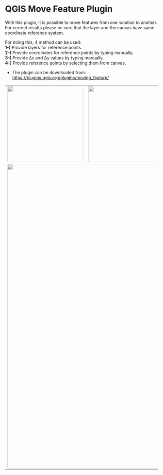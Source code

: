 # QGIS Move Feature Plugin

With this plugin, it is possible to move features from one location to another. For correct results please be sure that the layer and the canvas have same coordinate reference system.

For doing this, 4 method can be used:<br/>
**1-)** Provide layers for reference points.<br/>
**2-)** Provide coordinates for reference points by typing manually.<br/>
**3-)** Provide Δx and Δy values by typing manually.<br/>
**4-)** Provide reference points by selecting them from canvas.<br/>

* The plugin can be downloaded from: <a href="https://plugins.qgis.org/plugins/moving_feature/" target="_blank">https://plugins.qgis.org/plugins/moving_feature/</a>

<table>
	<tr>
		<td><img height="250px" src="Reference Points From Layer.PNG" alt="" /></td>
		<td><img height="250px" src="Type Coordinates.PNG" alt="" /></td>
		<td><img height="250px" src="Type dx and dy.PNG" alt="" /></td>
		<td><img height="250px" src="Select Reference Points From Canvas.PNG" alt="" /></td>
	</tr>
	<tr>
		<td colspan=4><img height="1000px" src="result.PNG" alt="" /></td>
	</tr>
	</table>
